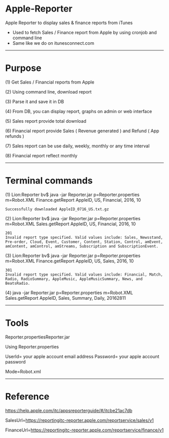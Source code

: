 # Apple-Reporter
Apple Reporter to display sales &amp; finance reports from iTunes

- Used to fetch Sales / Finance report from Apple by using cronjob and command line
- Same like we do on itunesconnect.com

-------------------------------------------------------------------------------------------

# Purpose

(1) Get Sales / Financial reports from Apple

(2) Using command line, download report

(3) Parse it and save it in DB

(4) From DB, you can display report, graphs on admin or web interface

(5) Sales report provide total download

(6) Financial report provide Sales ( Revenue generated ) and Refund ( App refunds )

(7) Sales report can be use daily, weekly, monthly or any time interval

(8) Financial report reflect monthly

-------------------------------------------------------------------------------------------

# Terminal commands

(1)
Lion:Reporter bv$  java -jar Reporter.jar p=Reporter.properties m=Robot.XML Finance.getReport AppleID, US, Financial, 2016, 10

<?xml version="1.0" encoding="UTF-8" standalone="yes"?>


    Successfully downloaded AppleID_0716_US.txt.gz


(2)
Lion:Reporter bv$  java -jar Reporter.jar p=Reporter.properties m=Robot.XML Sales.getReport AppleID, US, Financial, 2016, 10

<?xml version="1.0" encoding="UTF-8" standalone="yes"?>

    201
    Invalid report type specified. Valid values include: Sales, Newsstand, Pre-order, Cloud, Event, Customer, Content, Station, Control, amEvent, amContent, amControl, amStreams, Subscription and SubscriptionEvent.


(3)
Lion:Reporter bv$  java -jar Reporter.jar p=Reporter.properties m=Robot.XML Finance.getReport AppleID, US, Sales, 2016, 10

<?xml version="1.0" encoding="UTF-8" standalone="yes"?>

    301
    Invalid report type specified. Valid values include: Financial, Match, Radio, RadioSummary, AppleMusic, AppleMusicSummary, News, and BeatsRadio.


(4) 
java -jar Reporter.jar p=Reporter.properties m=Robot.XML Sales.getReport AppleID, Sales, Summary, Daily, 20162811

-------------------------------------------------------------------------------------------

# Tools 

Reporter.propertiesReporter.jar

Using Reporter.properties

UserId= your apple account email address
Password= your apple account password

Mode=Robot.xml

-------------------------------------------------------------------------------------------

# Reference

https://help.apple.com/itc/appsreporterguide/#/itcbe21ac7db

SalesUrl=https://reportingitc-reporter.apple.com/reportservice/sales/v1

FinanceUrl=https://reportingitc-reporter.apple.com/reportservice/finance/v1
